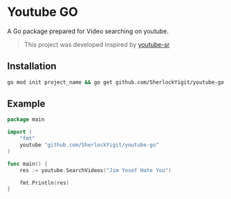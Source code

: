 # Youtube GO

A Go package prepared for Video searching on youtube.

> This project was developed inspired by [youtube-sr](https://github.com/DevAndromeda/youtube-sr)

## Installation
```bash
go mod init project_name && go get github.com/SherlockYigit/youtube-go
```

## Example
```go
package main

import (
    "fmt"
    youtube "github.com/SherlockYigit/youtube-go"
)

func main() {
    res := youtube.SearchVideos("Jim Yosef Hate You")

    fmt.Println(res)
}
```
